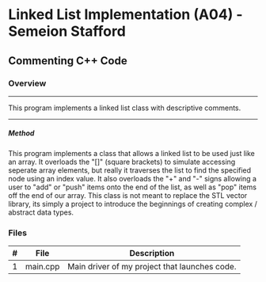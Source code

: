 #  Linked List Implementation (A04) - Semeion Stafford
##  Commenting C++ Code
### Overview
----------------------------------------------------------------------

This program implements a linked list class with descriptive comments.

----------------------------------------------------------------------

##### Method
This program implements a class that allows a linked list to be used just like  an array. It overloads the "[]" (square brackets) to simulate accessing seperate  array elements, but really it traverses the list to find the specified node using an index value. It also overloads the "+" and "-" signs allowing a user to "add" or "push" items onto the end of the list, as well as "pop" items off the end of our array. This class is not meant to replace the STL vector library, its simply a project to introduce the beginnings of creating complex / abstract data types. 

### Files

|   #   | File            | Description                                        |
| :---: | --------------- | -------------------------------------------------- |
|   1   | main.cpp         | Main driver of my project that launches code.      |
